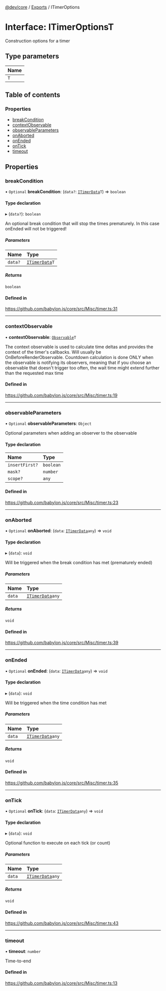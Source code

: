 [@dev/core](../README.md) / [Exports](../modules.md) / ITimerOptions

# Interface: ITimerOptionsT

Construction options for a timer

## Type parameters

| Name |
| :------ |
| `T` |

## Table of contents

### Properties

- [breakCondition](ITimerOptions.md#breakcondition)
- [contextObservable](ITimerOptions.md#contextobservable)
- [observableParameters](ITimerOptions.md#observableparameters)
- [onAborted](ITimerOptions.md#onaborted)
- [onEnded](ITimerOptions.md#onended)
- [onTick](ITimerOptions.md#ontick)
- [timeout](ITimerOptions.md#timeout)

## Properties

### breakCondition

• `Optional` **breakCondition**: (`data?`: [`ITimerData`](ITimerData.md)`T`) => `boolean`

#### Type declaration

▸ (`data?`): `boolean`

An optional break condition that will stop the times prematurely. In this case onEnded will not be triggered!

##### Parameters

| Name | Type |
| :------ | :------ |
| `data?` | [`ITimerData`](ITimerData.md)`T` |

##### Returns

`boolean`

#### Defined in

https://github.com/babylon.js/core/src/Misc/timer.ts:31

___

### contextObservable

• **contextObservable**: [`Observable`](../classes/Observable.md)`T`

The context observable is used to calculate time deltas and provides the context of the timer's callbacks. Will usually be OnBeforeRenderObservable.
Countdown calculation is done ONLY when the observable is notifying its observers, meaning that if
you choose an observable that doesn't trigger too often, the wait time might extend further than the requested max time

#### Defined in

https://github.com/babylon.js/core/src/Misc/timer.ts:19

___

### observableParameters

• `Optional` **observableParameters**: `Object`

Optional parameters when adding an observer to the observable

#### Type declaration

| Name | Type |
| :------ | :------ |
| `insertFirst?` | `boolean` |
| `mask?` | `number` |
| `scope?` | `any` |

#### Defined in

https://github.com/babylon.js/core/src/Misc/timer.ts:23

___

### onAborted

• `Optional` **onAborted**: (`data`: [`ITimerData`](ITimerData.md)`any`) => `void`

#### Type declaration

▸ (`data`): `void`

Will be triggered when the break condition has met (prematurely ended)

##### Parameters

| Name | Type |
| :------ | :------ |
| `data` | [`ITimerData`](ITimerData.md)`any` |

##### Returns

`void`

#### Defined in

https://github.com/babylon.js/core/src/Misc/timer.ts:39

___

### onEnded

• `Optional` **onEnded**: (`data`: [`ITimerData`](ITimerData.md)`any`) => `void`

#### Type declaration

▸ (`data`): `void`

Will be triggered when the time condition has met

##### Parameters

| Name | Type |
| :------ | :------ |
| `data` | [`ITimerData`](ITimerData.md)`any` |

##### Returns

`void`

#### Defined in

https://github.com/babylon.js/core/src/Misc/timer.ts:35

___

### onTick

• `Optional` **onTick**: (`data`: [`ITimerData`](ITimerData.md)`any`) => `void`

#### Type declaration

▸ (`data`): `void`

Optional function to execute on each tick (or count)

##### Parameters

| Name | Type |
| :------ | :------ |
| `data` | [`ITimerData`](ITimerData.md)`any` |

##### Returns

`void`

#### Defined in

https://github.com/babylon.js/core/src/Misc/timer.ts:43

___

### timeout

• **timeout**: `number`

Time-to-end

#### Defined in

https://github.com/babylon.js/core/src/Misc/timer.ts:13
